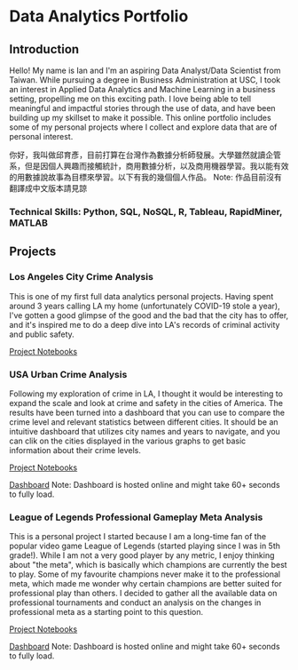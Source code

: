 # Data Analytics Portfolio
## Introduction
Hello! My name is Ian and I'm an aspiring Data Analyst/Data Scientist from Taiwan. While pursuing a degree in Business Administration at USC, I took an interest in Applied Data Analytics and Machine Learning in a business setting, propelling me on this exciting path. I love being able to tell meaningful and impactful stories through the use of data, and have been building up my skillset to make it possible. This online portfolio includes some of my personal projects where I collect and explore data that are of personal interest.

你好，我叫做邱育彥，目前打算在台灣作為數據分析師發展。大學雖然就讀企管系，但是因個人興趣而接觸統計，商用數據分析，以及商用機器學習。我以能有效的用數據說故事為目標來學習。以下有我的幾個個人作品。
Note: 作品目前沒有翻譯成中文版本請見諒

### Technical Skills: Python, SQL, NoSQL, R, Tableau, RapidMiner, MATLAB

## Projects
### Los Angeles City Crime Analysis
This is one of my first full data analytics personal projects. Having spent around 3 years calling LA my home (unfortunately COVID-19 stole a year), I've gotten a good glimpse of the good and the bad that the city has to offer, and it's inspired me to do a deep dive into LA's records of criminal activity and public safety.

[Project Notebooks](https://nbviewer.org/github/yyenchiu/LA_Crime_Analysis/tree/main/)

### USA Urban Crime Analysis
Following my exploration of crime in LA, I thought it would be interesting to expand the scale and look at crime and safety in the cities of America. The results have been turned into a dashboard that you can use to compare the crime level and relevant statistics between different cities. It should be an intuitive dashboard that utilizes city names and years to navigate, and you can clik on the cities displayed in the various graphs to get basic information about their crime levels.

[Project Notebooks](https://nbviewer.org/github/yyenchiu/US_Crime_Analysis/tree/main/)

[Dashboard](https://us-crime-dash-app.onrender.com/) Note: Dashboard is hosted online and might take 60+ seconds to fully load.

### League of Legends Professional Gameplay Meta Analysis
This is a personal project I started because I am a long-time fan of the popular video game League of Legends (started playing since I was in 5th grade!). While I am not a very good player by any metric, I enjoy thinking about "the meta", which is basically which champions are currently the best to play. Some of my favourite champions never make it to the professional meta, which made me wonder why certain champions are better suited for professional play than others. I decided to gather all the available data on professional tournaments and conduct an analysis on the changes in professional meta as a starting point to this question.

[Project Notebooks](https://nbviewer.org/github/yyenchiu/LoL_Pro_Meta_Analysis/tree/main/)

[Dashboard](https://lol-pro-meta-dash-app.onrender.com/) Note: Dashboard is hosted online and might take 60+ seconds to fully load.



